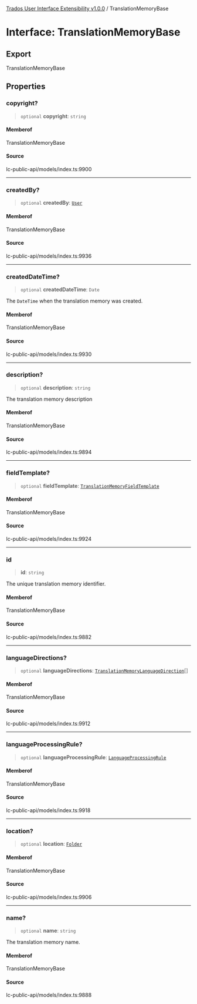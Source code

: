[Trados User Interface Extensibility v1.0.0](../wiki/globals) / TranslationMemoryBase

# Interface: TranslationMemoryBase

## Export

TranslationMemoryBase

## Properties

### copyright?

> `optional` **copyright**: `string`

#### Memberof

TranslationMemoryBase

#### Source

lc-public-api/models/index.ts:9900

***

### createdBy?

> `optional` **createdBy**: [`User`](../wiki/Interface.User)

#### Memberof

TranslationMemoryBase

#### Source

lc-public-api/models/index.ts:9936

***

### createdDateTime?

> `optional` **createdDateTime**: `Date`

The `DateTime` when the translation memory was created.

#### Memberof

TranslationMemoryBase

#### Source

lc-public-api/models/index.ts:9930

***

### description?

> `optional` **description**: `string`

The translation memory description

#### Memberof

TranslationMemoryBase

#### Source

lc-public-api/models/index.ts:9894

***

### fieldTemplate?

> `optional` **fieldTemplate**: [`TranslationMemoryFieldTemplate`](../wiki/Interface.TranslationMemoryFieldTemplate)

#### Memberof

TranslationMemoryBase

#### Source

lc-public-api/models/index.ts:9924

***

### id

> **id**: `string`

The unique translation memory identifier.

#### Memberof

TranslationMemoryBase

#### Source

lc-public-api/models/index.ts:9882

***

### languageDirections?

> `optional` **languageDirections**: [`TranslationMemoryLanguageDirection`](../wiki/Interface.TranslationMemoryLanguageDirection)[]

#### Memberof

TranslationMemoryBase

#### Source

lc-public-api/models/index.ts:9912

***

### languageProcessingRule?

> `optional` **languageProcessingRule**: [`LanguageProcessingRule`](../wiki/Interface.LanguageProcessingRule)

#### Memberof

TranslationMemoryBase

#### Source

lc-public-api/models/index.ts:9918

***

### location?

> `optional` **location**: [`Folder`](../wiki/Interface.Folder)

#### Memberof

TranslationMemoryBase

#### Source

lc-public-api/models/index.ts:9906

***

### name?

> `optional` **name**: `string`

The translation memory name.

#### Memberof

TranslationMemoryBase

#### Source

lc-public-api/models/index.ts:9888

